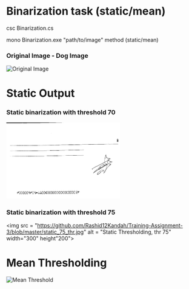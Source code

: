 # Binarization task (static/mean)

csc Binarization.cs

mono Binarization.exe "path/to/image" method (static/mean)


### Original Image - Dog Image
<img src = "https://github.com/Rashid12Kandah/Training-Assignment-3/blob/master/Cute_dog.jpg" alt="Original Image" width="300" height="200">


# Static Output
### Static binarization with threshold 70

<img src = "https://github.com/Rashid12Kandah/Training-Assignment-3/blob/master/static_70_thr.jpg" alt = "Static thresholding, thr 70" width="300" height="200">

### Static binarization with threshold 75

<img src = "https://github.com/Rashid12Kandah/Training-Assignment-3/blob/master/static_75_thr.jpg" alt = "Static Thresholding, thr 75" width="300" height"200">


# Mean Thresholding
<img src="https://github.com/Rashid12Kandah/training-assignment-1/blob/master/mean_dbd7c65b-554d-44e9-9eb6-f344bb5e945a.jpg" alt="Mean Threshold" width="300" height="200">
